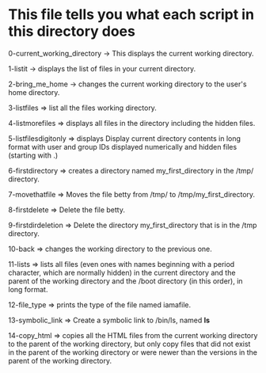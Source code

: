 # This file tells you what each script in this directory does

0-current_working_directory -> This displays the current working directory.

1-listit -> displays the list of files in your current directory.

2-bring_me_home -> changes the current working directory to the user's home directory.

3-listfiles => list all the files  working directory.

4-listmorefiles => displays all files in the directory including the hidden files.

5-listfilesdigitonly => displays Display current directory contents in long format with user and group IDs displayed numerically and hidden files (starting with .)

6-firstdirectory => creates a directory named my_first_directory in the /tmp/ directory.

7-movethatfile => Moves the file betty from /tmp/ to /tmp/my_first_directory.

8-firstdelete => Delete the file betty.

9-firstdirdeletion => Delete the directory my_first_directory that is in the /tmp directory.

10-back => changes the working directory to the previous one.

11-lists => lists all files (even ones with names beginning with a period character, which are normally hidden) in the current directory and the parent of the working directory and the /boot directory (in this order), in long format.

12-file_type => prints the type of the file named iamafile.

13-symbolic_link => Create a symbolic link to /bin/ls, named __ls__

14-copy_html => copies all the HTML files from the current working directory to the parent of the working directory, but only copy files that did not exist in the parent of the working directory or were newer than the versions in the parent of the working directory.





